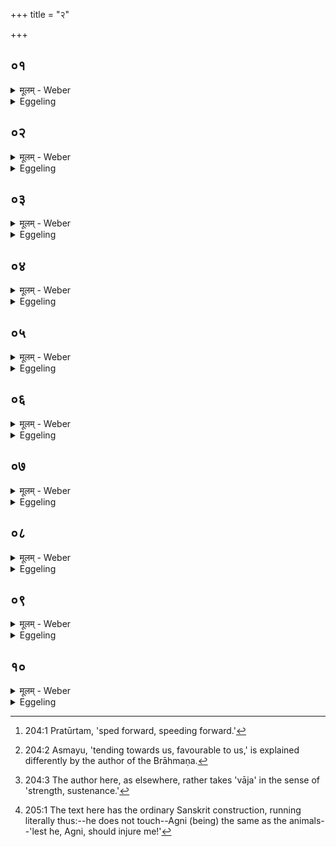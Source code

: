 +++
title = "२"

+++

##  ०१
<details><summary>मूलम् - Weber</summary>

ह᳘स्त एषा᳘भ्रिर्भवत्य᳘थ पशू᳘नभि᳘मन्त्रयते॥  
एतद्वा᳘ एषु देवा᳘ अन्वेषिष्य᳘न्तः पुरस्ताद्वीर्य᳘मदधुस्त᳘थैॗवैष्वय᳘मेत᳘दन्वेषिष्य᳘न्पुर᳘स्ताद्वीर्यं᳘ दधाति॥
</details>

<details><summary>Eggeling</summary>

1. The spade is still in his hand, when he addresses the beasts. For when the gods at that time were about to search (for Agni) in these (animals) they placed their vigour in front; and in like manner does

this one, now that he is about to search in these (animals), place his vigour in front.
</details>

##  ०२
<details><summary>मूलम् - Weber</summary>

सो᳘ ऽश्वमभि᳘मन्त्रयते॥  
प्र᳘तुर्तं वाजिन्ना᳘द्रवे᳘ति यद्वै᳘ क्षिप्रं त᳘त्तूर्तम᳘थ य᳘त्क्षिप्रात्क्षे᳘पीयस्तत्प्र᳘तूर्त व᳘रिष्ठाम᳘नु संव᳘तमि᳘तीयं वै व᳘रिष्ठा संव᳘दिमाम᳘नु संव᳘तमि᳘त्येत᳘द्दिवि᳘ ते जन्म परम᳘मन्त᳘रिक्षे त᳘व ना᳘भिः पृथिव्याम᳘धि यो᳘निरिदि᳘ति त᳘देनमेता᳘ देव᳘ताः करोत्यग्निं᳘ वायु᳘मादित्यं तद᳘श्वे वीर्यं᳘ दधाति॥
</details>

<details><summary>Eggeling</summary>

2. He addresses the horse, with (Vāj. S. XI, 12), 'Most speedily [^egg_416], O courser, run hither,'--what is swift, that is speedy, and what is swifter than swift, that is most speedy;--'along the widest range,'--the widest range doubtless is this (earth): thus, 'along this wide range;'--'in the sky is thy highest home, in the air thy navel, upon earth thy womb:' he thus makes it to be those deities, Agni, Vāyu, and Āditya (the sun), and thus lays vigour into the horse.

[^egg_416]: 204:1 Pratūrtam, 'sped forward, speeding forward.'
</details>

##  ०३
<details><summary>मूलम् - Weber</summary>

अ᳘थ रा᳘सभम्॥  
युञ्जा᳘थां रा᳘सभं युवमि᳘त्यध्वर्युं᳘ चैतद्य᳘जमानं चाहास्मिन्या᳘मे वृषण्वसू इ᳘त्यस्मिन्क᳘र्मणि वृषण्वसू इ᳘त्येत᳘दग्निम् भ᳘रन्तमस्मयुमि᳘त्यग्निम् भ᳘रन्तमस्म᳘त्प्रेषितमि᳘त्येतत्तद्रा᳘सभे वीर्यं᳘ दधाति॥
</details>

<details><summary>Eggeling</summary>

3. Then the ass, with (Vāj. S. XI, 13), 'Yoke ye two the ass,' he says this to the Adhvaryu and the Sacrificer;--'upon this course, ye showerers of wealth!'--that is, 'upon this performance, ye showerers of wealth;'--'him, bearing Agni, and helpful [^egg_417] unto us;'--that is, 'him, bearing Agni, and urged forward by us:' he thereby lays vigour into the ass.

[^egg_417]: 204:2 Asmayu, 'tending towards us, favourable to us,' is explained differently by the author of the Brāhmaṇa.
</details>

##  ०४
<details><summary>मूलम् - Weber</summary>

अ᳘थाज᳘म्॥  
यो᳘गे-योगे तव᳘स्तरं वा᳘जे-वाजे हवामह इत्य᳘न्नं वै वा᳘जः क᳘र्मणि-कर्मणि तव᳘स्तरम᳘न्ने ऽन्ने हवामह इ᳘त्येतत्स᳘खाय इ᳘न्द्रमूत᳘य इ᳘तीन्द्रिय᳘वन्तमूत᳘य इ᳘त्येतत्त᳘दजे᳘ वीर्यं᳘ दधाति॥
</details>

<details><summary>Eggeling</summary>

4. Then the he-goat, with (Vāj. S. XI, 14), 'At every yoking, at every race, we call him, the most powerful,'--race [^egg_418] means food: thus, 'in every performance, in respect of every food we call him, the most powerful;'--'Indra to our help, we his friends!'--that is, 'him, the strong (indriyavat), to our help:' he thereby lays vigour into the he-goat.

[^egg_418]: 204:3 The author here, as elsewhere, rather takes 'vāja' in the sense of 'strength, sustenance.'
</details>

##  ०५
<details><summary>मूलम् - Weber</summary>

त्रिभि᳘रभि᳘मन्त्रयते॥  
त्रिवृ᳘दग्निर्या᳘वानग्निर्या᳘वत्यस्य मा᳘त्रा ता᳘वतैॗवैष्वेत᳘द्वीर्यं᳘ दधाति॥
</details>

<details><summary>Eggeling</summary>

5. With three (formulas) he addresses (the victims),--threefold is Agni: as great as Agni is, as

great as is his measure, by so much he thus lays vigour into them.
</details>

##  ०६
<details><summary>मूलम् - Weber</summary>

अ᳘थैनान्प्रा᳘च उ᳘त्क्रमयति॥  
त᳘देनमेतैः᳘ पशु᳘भिर᳘न्विछति नो᳘पस्पृशत्यग्नि᳘रेष य᳘त्पश᳘वो ने᳘न्माय᳘मग्नि᳘र्हिन᳘सदि᳘ति॥
</details>

<details><summary>Eggeling</summary>

6. He then makes them walk forward to the east: he thus searches for him (Agni) by means of these animals. He does not touch (them) lest he, Agni, should injure him; for Agni is the same as the animals [^egg_419].

[^egg_419]: 205:1 The text here has the ordinary Sanskrit construction, running literally thus:--he does not touch--Agni (being) the same as the animals--'lest he, Agni, should injure me!'
</details>

##  ०७
<details><summary>मूलम् - Weber</summary>

सो᳘ ऽश्वमु᳘त्क्रमयति॥  
प्रतू᳘र्वन्ने᳘ह्यवक्रा᳘मन्न᳘शस्तीरे᳘ति पाप्मा वा अ᳘शस्तिस्त्व᳘रमाण ए᳘ह्यवक्रा᳘मन्पाप्मा᳘नमि᳘त्येत᳘द्रुद्र᳘स्य गा᳘णपत्यम् मयोभूरेही᳘ति रौ᳘द्रा वै᳘ पश᳘वो या᳘ ते देव᳘ता त᳘स्यै गा᳘णपत्यम् मयोभूरेही᳘त्येतत्त᳘देनम᳘श्वेना᳘न्विछति॥
</details>

<details><summary>Eggeling</summary>

7. He makes the horse walk on, with (Vāj. S. XI, 15), 'Forth-speeding, come treading down the curses!'--curse means evil: thus, 'running come, treading down the evil!'--'come, delighting, into Rudra's chieftainship!'--beasts belong to Rudra: thus, 'come thou, delighting, into the chieftainship of him who is thy deity!' he thus searches for him by means of the horse.
</details>

##  ०८
<details><summary>मूलम् - Weber</summary>

अ᳘थ रा᳘सभम्॥  
उर्व᳘न्त᳘रिॗक्षं वीहि स्वस्ति᳘गव्यूतिर᳘भयानि कृण्वन्नि᳘ति य᳘थैव य᳘जुस्त᳘था ब᳘न्धुः पूष्णा᳘ सयु᳘जा सहे᳘तीयं वै᳘ पूॗषान᳘या सयु᳘जा सहे᳘त्येतत्त᳘देनं रा᳘सभेना᳘न्विछति॥
</details>

<details><summary>Eggeling</summary>

8. Then the ass with, Traverse the wide air, thou possessed of prosperous pastures and affording safety!'--as the text, so its meaning;--'with Pūshan as thy mate;'--Pūshan, doubtless, is this earth; thus, 'together with her as thy mate:' he thus searches for him by means of the ass.
</details>

##  ०९
<details><summary>मूलम् - Weber</summary>

अ᳘थाज᳘म्॥  
पृथिव्याः᳘ सध᳘स्थादग्नि᳘म् पुरीष्य᳘मङ्गिरस्वदा᳘भरे᳘ति पृथिव्या᳘ उप᳘स्थादग्नि᳘म् पशव्य᳘मग्निवदा᳘भरे᳘त्येतत्त᳘देनमजेना᳘न्विछति॥
</details>

<details><summary>Eggeling</summary>

9. Then the he-goat, with (Vāj. S. XI, 16), 'From the Earth's seat, Aṅgiras-like, bring thou Agni Purīshya!'--that is, 'from the Earth's lap bring thou Agni, favourable to cattle, as Agni (did)!' he thus searches for him (Agni) by means of the he-goat.
</details>

##  १०
<details><summary>मूलम् - Weber</summary>

त्रिभिर᳘न्विछति॥  
त्रिवृ᳘दग्निर्या᳘वानग्निर्या᳘वत्यस्य मा᳘त्रा तावतैॗवैनमेतद᳘न्विछति त्रिभिः᳘ पुर᳘स्तादभि᳘मन्त्रयते तत्षट् ष᳘डृत᳘वः संवत्सरः᳘ संवत्सॗरो ऽग्निर्या᳘वानग्निर्या᳘वत्यस्य मा᳘त्रा ता᳘वत्त᳘द्भवति॥
</details>
<details><summary>Eggeling</summary>

10. With three (animals) he searches,--threefold is Agni: as great as Agni is, as great as is his measure, with so much he thus searches for him.

 By three (formulas) he first addresses (the beasts); that makes six,--six seasons are a year, and the year is Agni: as great as Agni is, as great as is his measure, so great does this become.
</details>


